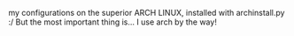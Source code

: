 my configurations on the superior ARCH LINUX, installed with archinstall.py :/
But the most important thing is...
I use arch by the way!
